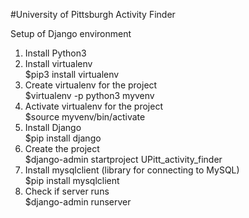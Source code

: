 #University of Pittsburgh Activity Finder

Setup of Django environment
1. Install Python3
2. Install virtualenv\
	$pip3 install virtualenv
3. Create virtualenv for the project\
	$virtualenv -p python3 myvenv
4. Activate virtualenv for the project\
	$source myvenv/bin/activate
4. Install Django\
    $pip install django
6. Create the project\
	$django-admin startproject UPitt_activity_finder
7. Install mysqlclient (library for connecting to MySQL)\
	$pip install mysqlclient
8. Check if server runs\
    $django-admin runserver
